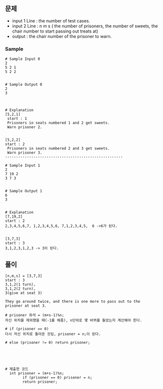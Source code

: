 ## 문제
+ input 1 Line :  the number of test cases.
+ input 2 Line : n m s ( the number of prisoners, the number of sweets, the chair number to start passing out treats at)
+ output : the chair number of the prisoner to warn.

### Sample
```
# Sample Input 0
2
5 2 1
5 2 2


# Sample Output 0
2
3



# Explanation
[5,2,1]
 start : 1
 Prisoners in seats numbered 1 and 2 get sweets. 
 Warn prisoner 2.


[5,2,2]
start : 2
 Prisoners in seats numbered 2 and 3 get sweets. 
 Warn prisoner 3.
------------------------------------------------------

# Sample Input 1
2
7 19 2
3 7 3


# Sample Output 1
6
3


# Explanation
[7,19,2]
start : 2
2,3,4,5,6,7, 1,2,3,4,5,6, 7,1,2,3,4,5,  6 ->6가 된다.


[3,7,3]
start : 3
3,1,2,3,1,2,3 -> 3이 된다.
```



## 풀이
```
[n,m,s] = [3,7,3]
start : 3
3,1,2(1 turn),  
3,1,2(2 turn),
3(give at seat 3)

They go around twice, and there is one more to pass out to the prisoner at seat 3.

# prisoner 좌석 = (m+s-1)%n;
자신 위치를 제외했을 때(-1를 해줌), n단위로 몇 바퀴를 돌았는지 계산해야 한다.

# if (prisoner == 0)
다시 자신 위치로 돌아온 것임, prisoner = n;이 된다.

# else (prisoner != 0) return prisoner;




  
# 제출한 코드  
  int prisoner = (m+s-1)%n;
        if (prisoner == 0) prisoner = n;
        return prisoner;
```       
       
        

